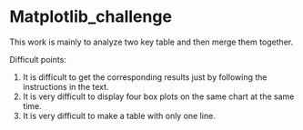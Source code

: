 # Matplotlib_challenge

This work is mainly to analyze two key table and then merge them together.

Difficult points:
1. It is difficult to get the corresponding results just by following the instructions in the text.
2. It is very difficult to display four box plots on the same chart at the same time.
3. It is very difficult to make a table with only one line.